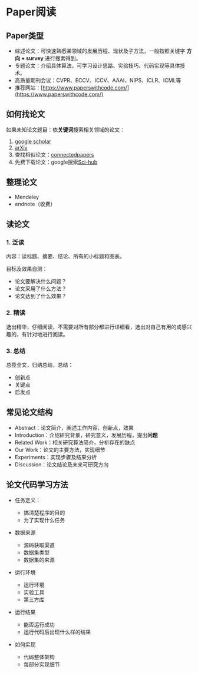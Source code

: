 # Paper阅读

## Paper类型

- 综述论文：可快速熟悉某领域的发展历程、现状及子方法，一般按照关键字 **方向 + survey** 进行搜索得到。
- 专题论文：介绍具体算法，可学习设计思路、实验技巧、代码实现等具体技术。
- 高质量期刊会议：CVPR、ECCV、ICCV、AAAI、NIPS、ICLR、ICML等
- 推荐网站：[https://www.paperswithcode.com/](https://www.paperswithcode.com/)

## 如何找论文

如果未知论文题目：依**关键词**搜索相关领域的论文：

1. [google scholar](https://scholar.google.com/)
2. [arXiv](https://arxiv.org/)
3. 查找相似论文：[connectedpapers](https://www.connectedpapers.com)
4. 免费下载论文：google搜索[Sci-hub](https://sci-hub.mksa.top/)

## 整理论文

- Mendeley
- endnote（收费）

## 读论文

### 1. 泛读

内容：读标题、摘要、结论、所有的小标题和图表。

目标及效果自测：

- 论文要解决什么问题？
- 论文采用了什么方法？
- 论文达到了什么效果？

### 2. 精读

选出精华，仔细阅读，不需要对所有部分都进行详细看，选出对自己有用的或感兴趣的，有针对地进行阅读。

### 3. 总结

总揽全文，归纳总结，总结：

- 创新点
- 关键点
- 启发点

## 常见论文结构

- Abstract：论文简介，阐述工作内容，创新点，效果
- Introduction：介绍研究背景，研究意义，发展历程，提出**问题**
- Related Work：相关研究算法简介，分析存在的缺点
- Our Work：论文的主要方法，实现细节
- Experiments：实现步骤及结果分析
- Discussion：论文结论及未来可研究方向

## 论文代码学习方法

- 任务定义：
  
    - 搞清楚程序的目的
    - 为了实现什么任务

- 数据来源

    - 源码获取渠道
    - 数据集类型
    - 数据集的来源

- 运行环境

    - 运行环境
    - 实验工具
    - 第三方库

- 运行结果

    - 能否运行成功
    - 运行代码后出现什么样的结果

- 如何实现

    - 代码整体架构
    - 每部分实现细节